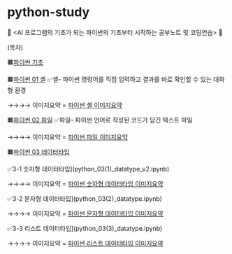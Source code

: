 # python-study
🐍 <AI 프로그램의 기초가 되는 파이썬의 기초부터 시작하는 공부노트 및 코딩연습> 🐍

(목차)

🟧[파이썬 기초](python_0.ipynb)

🟧[파이썬 01 셸](python_01_shell.ipynb)
✅셸- 파이썬 명령어를 직접 입력하고 결과를 바로 확인할 수 있는 대화형 환경

→→→→ 이미지요약 = [파이썬 셸 이미지요약](파이썬_01_이미지요약.png)

🟧[파이썬 02 파일](python_02_file.ipynb)
✅파일- 파이썬 언어로 작성된 코드가 담긴 텍스트 파일

→→→→ 이미지요약 = [파이썬 파일 이미지요약](파이썬_02_이미지요약.png)

🟧[파이썬 03 데이터타입](python_03(0)_datatype.ipynb)

✅3-1 숫자형 데이터타입](python_03(1)_datatype_v2.ipynb)

 →→→→ 이미지요약 = [파이썬 숫자형 데이터타입 이미지요약](파이썬_03-1_이미지요약.png)
 
✅3-2 문자형 데이터타입](python_03(2)_datatype.ipynb)

 →→→→ 이미지요약 = [파이썬 문자형 데이터타입 이미지요약](파이썬_03-2_이미지요약.png)
 
✅3-3 리스트 데이터타입](python_03(3)_datatype.ipynb)

 →→→→ 이미지요약 = [파이썬 리스트 데이터타입 이미지요약](파이썬_03-3_이미지요약.png)
